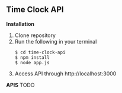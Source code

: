 
## Time Clock API

**Installation**
1. Clone repository
2. Run the following in your terminal
    ```
    $ cd time-clock-api
    $ npm install
    $ node app.js
    ```
3. Access API through http://localhost:3000

**APIS**
TODO
